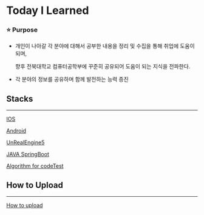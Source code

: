 # Today I Learned

### ⭐️ Purpose

- 개인이 나아갈 각 분야에 대해서 공부한 내용을 정리 및 수집을 통해 취업에 도움이 되며,
    
    향후 전북대학교 컴퓨터공학부에 꾸준히 공유되어 도움이 되는 지식을 전파한다.
    
- 각 분야의 정보를 공유하며 함께 발전하는 능력 증진

## Stacks

---

[IOS](https://www.notion.so/IOS-47fed87a357b4d0c926d83400882b83e)

[Android](https://www.notion.so/Android-d412595052944d7881644b912c61d20c)

[UnRealEngine5](https://www.notion.so/UnRealEngine5-e39be4dc91bd433286f931a36915bd4e)

[JAVA SpringBoot](https://www.notion.so/JAVA-SpringBoot-50bb1986ab7144e1a1e8ba3c09751167)

[Algorithm for codeTest](https://www.notion.so/Algorithm-for-codeTest-f6072359ce2b41e58a5ec4d2b67c8640)

## How to Upload

---

[How to upload](https://www.notion.so/How-to-upload-d58663e2bdd3400ea956c5941e1d35f2)
